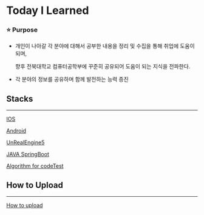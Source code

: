 # Today I Learned

### ⭐️ Purpose

- 개인이 나아갈 각 분야에 대해서 공부한 내용을 정리 및 수집을 통해 취업에 도움이 되며,
    
    향후 전북대학교 컴퓨터공학부에 꾸준히 공유되어 도움이 되는 지식을 전파한다.
    
- 각 분야의 정보를 공유하며 함께 발전하는 능력 증진

## Stacks

---

[IOS](https://www.notion.so/IOS-47fed87a357b4d0c926d83400882b83e)

[Android](https://www.notion.so/Android-d412595052944d7881644b912c61d20c)

[UnRealEngine5](https://www.notion.so/UnRealEngine5-e39be4dc91bd433286f931a36915bd4e)

[JAVA SpringBoot](https://www.notion.so/JAVA-SpringBoot-50bb1986ab7144e1a1e8ba3c09751167)

[Algorithm for codeTest](https://www.notion.so/Algorithm-for-codeTest-f6072359ce2b41e58a5ec4d2b67c8640)

## How to Upload

---

[How to upload](https://www.notion.so/How-to-upload-d58663e2bdd3400ea956c5941e1d35f2)
